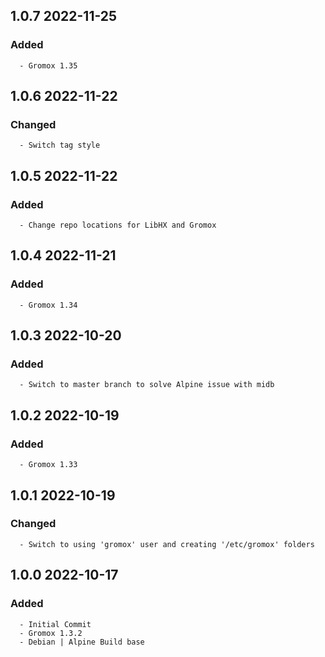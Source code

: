 ## 1.0.7 2022-11-25 <dave at tiredofit dot ca>

   ### Added
      - Gromox 1.35


## 1.0.6 2022-11-22 <dave at tiredofit dot ca>

   ### Changed
      - Switch tag style


## 1.0.5 2022-11-22 <dave at tiredofit dot ca>

   ### Added
      - Change repo locations for LibHX and Gromox


## 1.0.4 2022-11-21 <dave at tiredofit dot ca>

   ### Added
      - Gromox 1.34


## 1.0.3 2022-10-20 <dave at tiredofit dot ca>

   ### Added
      - Switch to master branch to solve Alpine issue with midb


## 1.0.2 2022-10-19 <dave at tiredofit dot ca>

   ### Added
      - Gromox 1.33


## 1.0.1 2022-10-19 <dave at tiredofit dot ca>

   ### Changed
      - Switch to using 'gromox' user and creating '/etc/gromox' folders


## 1.0.0 2022-10-17 <dave at tiredofit dot ca>

   ### Added
      - Initial Commit
      - Gromox 1.3.2
      - Debian | Alpine Build base



